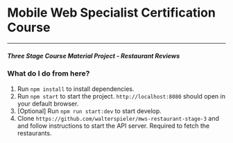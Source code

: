 # Mobile Web Specialist Certification Course

---

#### _Three Stage Course Material Project - Restaurant Reviews_

### What do I do from here?

1.  Run `npm install` to install dependencies.
2.  Run `npm start` to start the project. `http://localhost:8080` should open in your default browser.
3.  [Optional] Run `npm run start:dev` to start develop.
4.  Clone `https://github.com/walterspieler/mws-restaurant-stage-3` and and follow instructions to start the API server. Required to fetch the restaurants.
